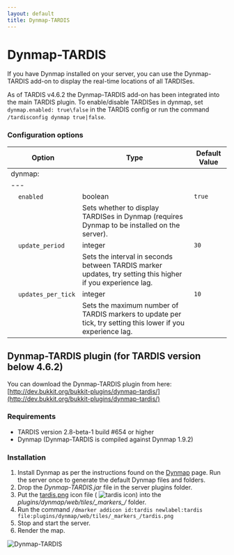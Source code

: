 ```yaml
---
layout: default
title: Dynmap-TARDIS
---
```


# Dynmap-TARDIS

If you have Dynmap installed on your server, you can use the Dynmap-TARDIS add-on to display the real-time locations of all TARDISes.

As of TARDIS v4.6.2 the Dynmap-TARDIS add-on has been integrated into the main TARDIS plugin. To enable/disable TARDISes in dynmap, set `dynmap.enabled: true\false` in the TARDIS config or run the command `/tardisconfig dynmap true|false`.

### Configuration options

| Option                                     | Type                                                                                                        | Default Value |
|--------------------------------------------|-------------------------------------------------------------------------------------------------------------|---------------|
| dynmap:                                    |
| ---                                        |
| &nbsp;&nbsp;&nbsp;&nbsp;`enabled`          | boolean                                                                                                     | `true`        |
| &nbsp;                                     | Sets whether to display TARDISes in Dynmap (requires Dynmap to be installed on the server).                 |
| &nbsp;&nbsp;&nbsp;&nbsp;`update_period`    | integer                                                                                                     | `30`          |
| &nbsp;                                     | Sets the interval in seconds between TARDIS marker updates, try setting this higher if you experience lag.  |
| &nbsp;&nbsp;&nbsp;&nbsp;`updates_per_tick` | integer                                                                                                     | `10`          |
| &nbsp;                                     | Sets the maximum number of TARDIS markers to update per tick, try setting this lower if you experience lag. |

## Dynmap-TARDIS plugin (for TARDIS version below 4.6.2)

You can download the Dynmap-TARDIS plugin from here: [http://dev.bukkit.org/bukkit-plugins/dynmap-tardis/](http://dev.bukkit.org/bukkit-plugins/dynmap-tardis/)

### Requirements

- TARDIS version 2.8-beta-1 build #654 or higher
- Dynmap (Dynmap-TARDIS is compiled against Dynmap 1.9.2)

### Installation

1. Install Dynmap as per the instructions found on the [Dynmap](http://dev.bukkit.org/bukkit-plugins/dynmap/) page. Run the server once to generate the default Dynmap files and folders.
2. Drop the _Dynmap-TARDIS.jar_ file in the server plugins folder.
3. Put the [tardis.png](https://github.com/eccentricdevotion/Dynmap-Tardis/blob/master/tardis.png?raw=true%0A) icon file ( ![tardis icon](https://github.com/eccentricdevotion/Dynmap-Tardis/blob/master/tardis.png?raw=true)) into the _plugins/dynmap/web/tiles/\_markers\_/_ folder.
4. Run the command `/dmarker addicon id:tardis newlabel:tardis file:plugins/dynmap/web/tiles/_markers_/tardis.png`
5. Stop and start the server.
6. Render the map.

![Dynmap-TARDIS](images/docs/dynmap-tardis.jpg)

